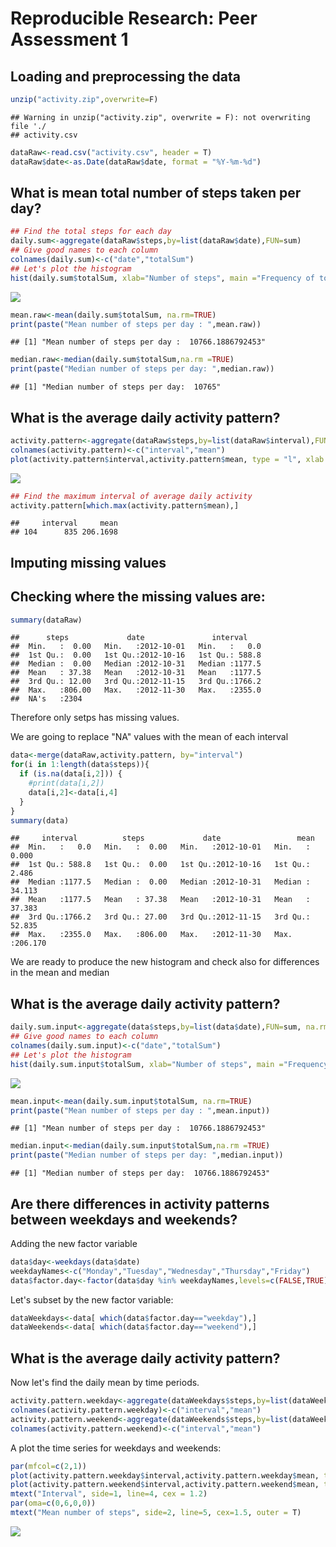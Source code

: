 # Reproducible Research: Peer Assessment 1


## Loading and preprocessing the data

```r
unzip("activity.zip",overwrite=F)
```

```
## Warning in unzip("activity.zip", overwrite = F): not overwriting file './
## activity.csv
```

```r
dataRaw<-read.csv("activity.csv", header = T)
dataRaw$date<-as.Date(dataRaw$date, format = "%Y-%m-%d")
```
## What is mean total number of steps taken per day?


```r
## Find the total steps for each day
daily.sum<-aggregate(dataRaw$steps,by=list(dataRaw$date),FUN=sum)
## Give good names to each column
colnames(daily.sum)<-c("date","totalSum")
## Let's plot the histogram
hist(daily.sum$totalSum, xlab="Number of steps", main ="Frequency of total number of  daily steps" )
```

![](PA1_template_files/figure-html/histogram-1.png)<!-- -->

```r
mean.raw<-mean(daily.sum$totalSum, na.rm=TRUE)
print(paste("Mean number of steps per day : ",mean.raw))
```

```
## [1] "Mean number of steps per day :  10766.1886792453"
```

```r
median.raw<-median(daily.sum$totalSum,na.rm =TRUE)
print(paste("Median number of steps per day: ",median.raw))
```

```
## [1] "Median number of steps per day:  10765"
```

## What is the average daily activity pattern?

```r
activity.pattern<-aggregate(dataRaw$steps,by=list(dataRaw$interval),FUN=mean, na.rm=TRUE)
colnames(activity.pattern)<-c("interval","mean")
plot(activity.pattern$interval,activity.pattern$mean, type = "l", xlab = "Interval",ylab = "Mean",main = "Time series of daily activity pattern across all days")
```

![](PA1_template_files/figure-html/daily_activity_pattern_raw-1.png)<!-- -->

```r
## Find the maximum interval of average daily activity
activity.pattern[which.max(activity.pattern$mean),]
```

```
##     interval     mean
## 104      835 206.1698
```

## Imputing missing values

## Checking where the missing values are:


```r
summary(dataRaw)
```

```
##      steps             date               interval     
##  Min.   :  0.00   Min.   :2012-10-01   Min.   :   0.0  
##  1st Qu.:  0.00   1st Qu.:2012-10-16   1st Qu.: 588.8  
##  Median :  0.00   Median :2012-10-31   Median :1177.5  
##  Mean   : 37.38   Mean   :2012-10-31   Mean   :1177.5  
##  3rd Qu.: 12.00   3rd Qu.:2012-11-15   3rd Qu.:1766.2  
##  Max.   :806.00   Max.   :2012-11-30   Max.   :2355.0  
##  NA's   :2304
```

Therefore only setps has missing values.  

We are going to replace "NA" values with the mean of each interval

```r
data<-merge(dataRaw,activity.pattern, by="interval")
for(i in 1:length(data$steps)){
  if (is.na(data[i,2])) {
    #print(data[i,2])
    data[i,2]<-data[i,4] 
  }
}
summary(data)
```

```
##     interval          steps             date                 mean        
##  Min.   :   0.0   Min.   :  0.00   Min.   :2012-10-01   Min.   :  0.000  
##  1st Qu.: 588.8   1st Qu.:  0.00   1st Qu.:2012-10-16   1st Qu.:  2.486  
##  Median :1177.5   Median :  0.00   Median :2012-10-31   Median : 34.113  
##  Mean   :1177.5   Mean   : 37.38   Mean   :2012-10-31   Mean   : 37.383  
##  3rd Qu.:1766.2   3rd Qu.: 27.00   3rd Qu.:2012-11-15   3rd Qu.: 52.835  
##  Max.   :2355.0   Max.   :806.00   Max.   :2012-11-30   Max.   :206.170
```
We are ready to produce the new histogram and check also for differences in the mean and median

## What is the average daily activity pattern?

```r
daily.sum.input<-aggregate(data$steps,by=list(data$date),FUN=sum, na.rm=TRUE)
## Give good names to each column
colnames(daily.sum.input)<-c("date","totalSum")
## Let's plot the histogram
hist(daily.sum.input$totalSum, xlab="Number of steps", main ="Frequency of total number of  daily steps" )
```

![](PA1_template_files/figure-html/daily_activity_pattern_processed-1.png)<!-- -->

```r
mean.input<-mean(daily.sum.input$totalSum, na.rm=TRUE)
print(paste("Mean number of steps per day : ",mean.input))
```

```
## [1] "Mean number of steps per day :  10766.1886792453"
```

```r
median.input<-median(daily.sum.input$totalSum,na.rm =TRUE)
print(paste("Median number of steps per day: ",median.input))
```

```
## [1] "Median number of steps per day:  10766.1886792453"
```
## Are there differences in activity patterns between weekdays and weekends?

Adding the new factor variable

```r
data$day<-weekdays(data$date)
weekdayNames<-c("Monday","Tuesday","Wednesday","Thursday","Friday")
data$factor.day<-factor(data$day %in% weekdayNames,levels=c(FALSE,TRUE), labels=c("weekend","weekday"))
```
Let's subset by the new factor variable:

```r
dataWeekdays<-data[ which(data$factor.day=="weekday"),]
dataWeekends<-data[ which(data$factor.day=="weekend"),]
```


## What is the average daily activity pattern?

Now let's find the daily mean by time periods.


```r
activity.pattern.weekday<-aggregate(dataWeekdays$steps,by=list(dataWeekdays$interval),FUN=mean, na.rm=TRUE)
colnames(activity.pattern.weekday)<-c("interval","mean")
activity.pattern.weekend<-aggregate(dataWeekends$steps,by=list(dataWeekends$interval),FUN=mean, na.rm=TRUE)
colnames(activity.pattern.weekend)<-c("interval","mean")
```
 A plot the time series for weekdays and weekends:

```r
par(mfcol=c(2,1))
plot(activity.pattern.weekday$interval,activity.pattern.weekday$mean, type = "l",xlab="", ylab="",main = "Weekdays")
plot(activity.pattern.weekend$interval,activity.pattern.weekend$mean, type = "l",xlab="", ylab="",main = "Weekend")
mtext("Interval", side=1, line=4, cex = 1.2)
par(oma=c(0,6,0,0))
mtext("Mean number of steps", side=2, line=5, cex=1.5, outer = T)
```

![](PA1_template_files/figure-html/plot-1.png)<!-- -->
